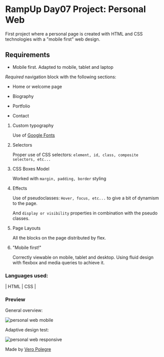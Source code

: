 # RampUp Day07 Project: Personal Web

First project where a personal page is created with HTML and CSS technologies with a "mobile first" web design.

## Requirements ##

- Mobile first. Adapted to mobile, tablet and laptop

 _Required_ navigation block with the following sections:

- Home or welcome page

- Biography

- Portfolio

- Contact

1. Custom typography

    Use of [Google Fonts](https://fonts.google.com)

2. Selectors

     Proper use of CSS selectors: `element, id, class, composite selectors, etc...`

2. CSS Boxes Model

    Worked with `margin, padding, border` styling

3. Effects

     Use of pseudoclasses: `Hover, focus, etc...` to give a bit of dynamism to the page.

     And `display or visibility` properties in combination with the pseudo classes.


4. Page Layouts

     All the blocks on the page distributed by flex.

5. "Mobile first!"

     Correctly viewable on mobile, tablet and desktop. Using fluid design with flexbox and media queries to achieve it.
   
### Languages used:
| HTML | CSS |

### Preview

General overview:

![personal web mobile](https://github.com/VeroPolegre/RampUp_day07_personalweb/assets/145065743/942c04d9-390d-4675-8167-27a7821899e8)

Adaptive design test:

![personal web responsive](https://github.com/VeroPolegre/RampUp_day07_personalweb/assets/145065743/a893d516-42d0-46d1-a193-0b3bdc167e92)


Made by [Vero Polegre](https://github.com/VeroPolegre)
